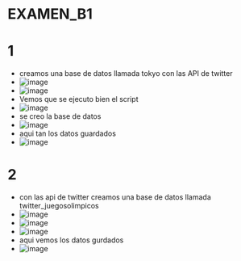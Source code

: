 # EXAMEN_B1
# 1
- creamos una base de datos llamada tokyo con las API de twitter
- ![image](https://user-images.githubusercontent.com/58180852/127725579-b5f306bc-bd87-4379-b1d2-c7f387224039.png)
- ![image](https://user-images.githubusercontent.com/58180852/127725580-b6035f6e-df5d-4bf6-8e15-c75a33d0611e.png)
- Vemos que se ejecuto bien el script
- ![image](https://user-images.githubusercontent.com/58180852/127725583-0b3f92ff-e3e1-4968-9c80-c88cd6c8c4b1.png)
- se creo la base de datos
- ![image](https://user-images.githubusercontent.com/58180852/127725584-87287d91-a64d-4d3e-ac75-ac37ee6f0182.png)
- aqui tan los datos guardados 
- ![image](https://user-images.githubusercontent.com/58180852/127725586-b19a0061-8cff-46c9-acad-f24023cb0f72.png)
# 2
- con las api de twitter creamos una base de datos llamada twitter_juegosolimpicos
- ![image](https://user-images.githubusercontent.com/58180852/127725601-ce44e27b-2591-4851-821a-a11d995282d4.png)
- ![image](https://user-images.githubusercontent.com/58180852/127725704-02565ef4-95aa-41f3-b6fd-f781fa27542a.png)
- ![image](https://user-images.githubusercontent.com/58180852/127725707-07c2f548-4485-4b86-9286-78cd32aac855.png)
- aqui vemos los datos gurdados
- ![image](https://user-images.githubusercontent.com/58180852/127725713-57d91d26-d4e1-4b39-b3d8-e2caf606eafc.png)



